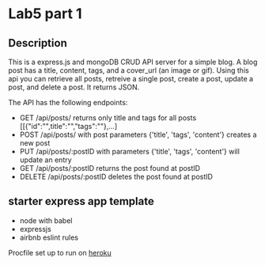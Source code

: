 # Lab5 part 1


## Description
This is a express.js and mongoDB CRUD API server for a simple blog. A blog post has a title, content, tags, and a cover_url (an image or gif). Using this api you can retrieve all posts, retreive a single post, create a post, update a post, and delete a post. It returns JSON.

The API has the following endpoints:

* GET /api/posts/ returns only title and tags for all posts [[{"id":"",title":"","tags":""},...]
* POST /api/posts/ with post parameters {'title', 'tags', 'content'} creates a new post
* PUT /api/posts/:postID with parameters {'title', 'tags', 'content'} will update an entry
* GET /api/posts/:postID returns the post found at postID
* DELETE /api/posts/:postID deletes the post found at postID

## starter express app template

* node with babel
* expressjs
* airbnb eslint rules

Procfile set up to run on [heroku](https://devcenter.heroku.com/articles/getting-started-with-nodejs#deploy-the-app)
